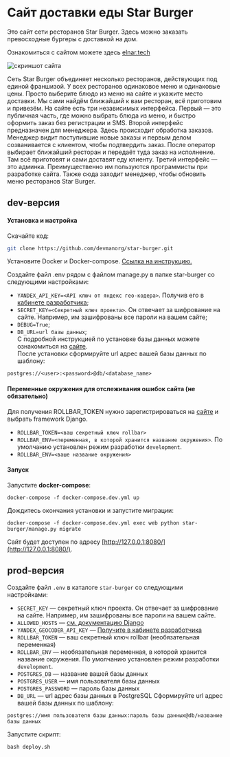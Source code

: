 # Сайт доставки еды Star Burger
Это сайт сети ресторанов Star Burger. Здесь можно заказать превосходные бургеры с доставкой на дом.

Ознакомиться с сайтом можете здесь [elnar.tech](elnar.tech)

![скриншот сайта](https://dvmn.org/filer/canonical/1594651635/686/)

Сеть Star Burger объединяет несколько ресторанов, действующих под единой франшизой. У всех ресторанов одинаковое меню и одинаковые цены. Просто выберите блюдо из меню на сайте и укажите место доставки. Мы сами найдём ближайший к вам ресторан, всё приготовим и привезём.
На сайте есть три независимых интерфейса. Первый — это публичная часть, где можно выбрать блюда из меню, и быстро оформить заказ без регистрации и SMS.
Второй интерфейс предназначен для менеджера. Здесь происходит обработка заказов. Менеджер видит поступившие новые заказы и первым делом созванивается с клиентом, чтобы подтвердить заказ. После оператор выбирает ближайший ресторан и передаёт туда заказ на исполнение. Там всё приготовят и сами доставят еду клиенту.
Третий интерфейс — это админка. Преимущественно им пользуются программисты при разработке сайта. Также сюда заходит менеджер, чтобы обновить меню ресторанов Star Burger.
## dev-версия
#### Установка и настройка
Скачайте код:
```sh
git clone https://github.com/devmanorg/star-burger.git
```
Установите Docker и Docker-compose. [Ссылка на инструкцию.](https://www.howtogeek.com/devops/how-to-install-docker-and-docker-compose-on-linux/)

Создайте файл .env рядом с файлом manage.py в папке star-burger со следующими настройками:

* `YANDEX_API_KEY=<API ключ от яндекс гео-кодера>`. Получив его в [кабинете разработчика](https://developer.tech.yandex.ru/services/);
* `SECRET_KEY=<Секретный ключ проекта>`. Он отвечает за шифрование на сайте. Например, им зашифрованы все пароли на вашем сайте;
* `DEBUG=True`;
* `DB_URL=url базы данных`;<br>
С подробной инструкцией по установке базы данных можете ознакомиться на [сайте](https://www.digitalocean.com/community/tutorials/how-to-use-postgresql-with-your-django-application-on-ubuntu-14-04). <br>
После установки сформируйте url адрес вашей базы данных по шаблону:
```
postgres://<user>:<password>@db/<database_name>
```

#### Переменные окружения для отслеживания ошибок сайта (не обязательно) <br>
Для получения ROLLBAR_TOKEN нужно зарегистрироваться на [сайте](https://rollbar.com) и выбрать framework Django.
* `ROLLBAR_TOKEN=<ваш секретный ключ rollbar>`
* `ROLLBAR_ENV=<переменная, в которой хранится название окружения>`. По умолчанию установлен режим разработки `development`.
* `ROLLBAR_ENV=<ваше название окружения>`

  
#### Запуск

Запустите <b>docker-compose</b>:
```
docker-compose -f docker-compose.dev.yml up
```

Дождитесь окончания установки и запустите миграции:
```
docker-compose -f docker-compose.dev.yml exec web python star-burger/manage.py migrate
```

Сайт будет доступен по адресу [http://127.0.0.1:8080/](http://127.0.0.1:8080/). 

## prod-версия

Создайте файл `.env` в каталоге `star-burger` со следующими настройками:
- `SECRET_KEY` — секретный ключ проекта. Он отвечает за шифрование на сайте. Например, им зашифрованы все пароли на вашем сайте.
- `ALLOWED_HOSTS` — [см. документацию Django](https://docs.djangoproject.com/en/3.1/ref/settings/#allowed-hosts)
- `YANDEX_GEOCODER_API_KEY` — [Получите в кабинете разработчика](https://developer.tech.yandex.ru/services/)
- `ROLLBAR_TOKEN` — ваш секретный ключ rollbar (необязательная переменная)
- `ROLLBAR_ENV` — необязательная переменная, в которой хранится название окружения. По умолчанию установлен режим разработки `development`.
- `POSTGRES_DB` — название вашей базы данных
- `POSTGRES_USER` — имя пользователя базы данных
- `POSTGRES_PASSWORD` — пароль базы данных
- `DB_URL` — url адрес базы данных в PostgreSQL
Cформируйте url адрес вашей базы данных по шаблону:
```
postgres://имя пользователя базы данных:пароль базы данных@db/название базы данных
```

Запустите скрипт:
```
bash deploy.sh
```


